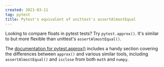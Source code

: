 ```yaml
---
created: 2021-03-11
tag: pytest
title: Pytest's equivalent of unittest's assertAlmostEqual
---
```

Looking to compare floats in pytest tests? Try `pytest.approx()`. It's similar to but
more flexible than unittest's `assertAlmostEqual()`.

The [documentation for pytest.approx()](https://docs.pytest.org/en/4.6.x/reference.html#pytest-approx)
includes a handy section covering the differences between `approx()` and various similar
tools, including `assertAlmostEqual()` and `isclose` from both `math` and `numpy`.
